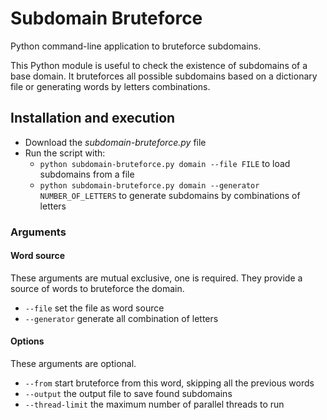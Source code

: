 # Subdomain Bruteforce
Python command-line application to bruteforce subdomains.

This Python module is useful to check the existence of subdomains of a base domain.
It bruteforces all possible subdomains based on a dictionary file or generating words by letters combinations.

## Installation and execution

- Download the _subdomain-bruteforce.py_ file 
- Run the script with:
  - `python subdomain-bruteforce.py domain --file FILE` to load subdomains from a file
  - `python subdomain-bruteforce.py domain --generator NUMBER_OF_LETTERS` to generate subdomains by combinations of letters

### Arguments
#### Word source
These arguments are mutual exclusive, one is required.
They provide a source of words to bruteforce the domain. 
- `--file` set the file as word source
- `--generator` generate all combination of letters

#### Options
These arguments are optional.
- `--from` start bruteforce from this word, skipping all the previous words
- `--output` the output file to save found subdomains
- `--thread-limit` the maximum number of parallel threads to run
